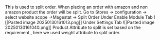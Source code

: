 
This is used to split order. When placing an order with amazon and non amazon product the order will be split.
Go to Stores -> configuration -> select website scope ->Magestat -> Split Order
Under Enable Module Tab
![[Pasted image 20250130161013.png]]
Under Settings Tab
![[Pasted image 20250130161040.png]]
Product Attribute to split is set based on the requirement , here we used weight attribute to split order.




